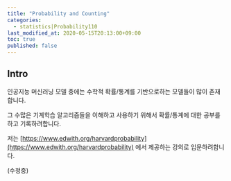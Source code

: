 ```yaml
---
title: "Probability and Counting"
categories: 
  - statistics|Probability110
last_modified_at: 2020-05-15T20:13:00+09:00
toc: true
published: false
---
```


Intro
---
인공지능 머신러닝 모델 중에는 수학적 확률/통계를 기반으로하는 모델들이 많이 존재합니다.<br/>

그 수많은 기계학습 알고리즘들을 이해하고 사용하기 위해서 확률/통계에 대한 공부를 하고 기록하려합니다.<br/>

저는 [https://www.edwith.org/harvardprobability](https://www.edwith.org/harvardprobability)
에서 제공하는 강의로 입문하려합니다.<br/>

(수정중)